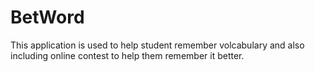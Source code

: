 BetWord
===========================================
This application is used to help student remember volcabulary and also including online contest to help them remember it better.
